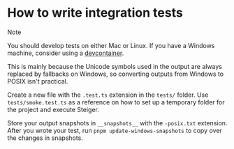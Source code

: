 # How to write integration tests

> [!NOTE]
> You should develop tests on either Mac or Linux. If you have a Windows machine, consider using a [devcontainer](containers.dev).
>
> This is mainly because the Unicode symbols used in the output are always replaced by fallbacks on Windows, so converting outputs from Windows to POSIX isn't practical.

Create a new file with the `.test.ts` extension in the `tests/` folder. Use `tests/smoke.test.ts` as a reference on how to set up a temporary folder for the project and execute Steiger.

Store your output snapshots in `__snapshots__` with the `-posix.txt` extension. After you wrote your test, run `pnpm update-windows-snapshots` to copy over the changes in snapshots.
